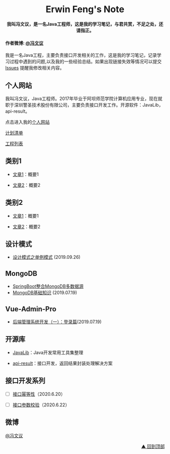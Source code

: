 <h1 align=center>Erwin Feng's Note</h1>

<p align="center">
	<strong>我叫冯文议，是一名Java工程师，这是我的学习笔记，与君共赏，不足之处，还请指正。</strong>
</p>



#### 作者微博: [@冯文议](https://weibo.com/u/5254904110)

我是一名Java工程，主要负责接口开发相关的工作，这是我的学习笔记，记录学习过程中遇到的问题,以及我的一些经验总结。如果出现链接失效等情况可以提交 [Issues](https://github.com/fengwenyi/erwin-learn-note/issues) 提醒我修改相关内容。



## 个人网站

我叫冯文议，Java工程师。2017年毕业于阿坝师范学院计算机应用专业，现在就职于深圳警圣技术股份有限公司，主要负责接口开发工作。开源软件：JavaLib，api-result。

点击进入我的[个人网站](https://fengwenyi.com)



[计划清单](./PLAN.md)

[工程列表](./PROJECT.md)



## 类别1

- [文章1]()：概要1

- [文章2]()：概要2

  

## 类别2

- [文章1]()：概要1

- [文章2]()：概要2


## 设计模式

- [设计模式之单例模式](./design-pattern/singleton-pattern.md) (2019.09.26)

  

## MongoDB

- [SpringBoot整合MongoDB多数据源](./MongoDB/SpringBootMongoDBMultiSource.md)
- [MongoDB基础知识](./MongoDB/MongoDB基础知识.md) (2019.07.19)



## Vue-Admin-Pro

- [后端管理系统开发（一）：登录篇](./vue-admin-pro/后端管理系统开发（一）：登录篇.md)(2019.07.19)



## 开源库

- [JavaLib](https://github.com/fengwenyi/JavaLib)：Java开发常用工具集整理

- [api-result](https://github.com/fengwenyi/api-result)：接口开发，返回结果封装处理解决方案






## 接口开发系列



- [ ] [接口幂等性](./接口开发系列/接口幂等性/接口幂等性.md)（2020.6.20）
- [ ] [接口参数校验](接口参数校验/接口参数校验.md)（2020.6.22）



## 微博

[@冯文议](https://weibo.com/u/5254904110)

<p align="right"><a href="https://github.com/fengwenyi/erwin-learn-note#top">▲ 回到顶部</a></p>


